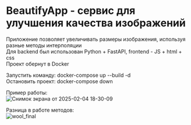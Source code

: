 ﻿# BeautifyApp - сервис для улучшения качества изображений
  
Приложение позволяет увеличивать размеры изображения, используя разные методы интерполяции  
Для backend был использован Python + FastAPI, frontend - JS + html + css  
Проект обернут в Docker    

Запустить команду: docker-compose up --build -d  
Остановить проект: docker-compose down  

Пример работы:  
![Снимок экрана от 2025-02-04 18-30-09](https://github.com/user-attachments/assets/0c4d1710-9297-4058-a80a-7c22ecefc34a)  







Разница в работе методов:  
![wool_final](https://github.com/user-attachments/assets/6a978011-2580-44e1-8f89-cd300a07e41a)  
